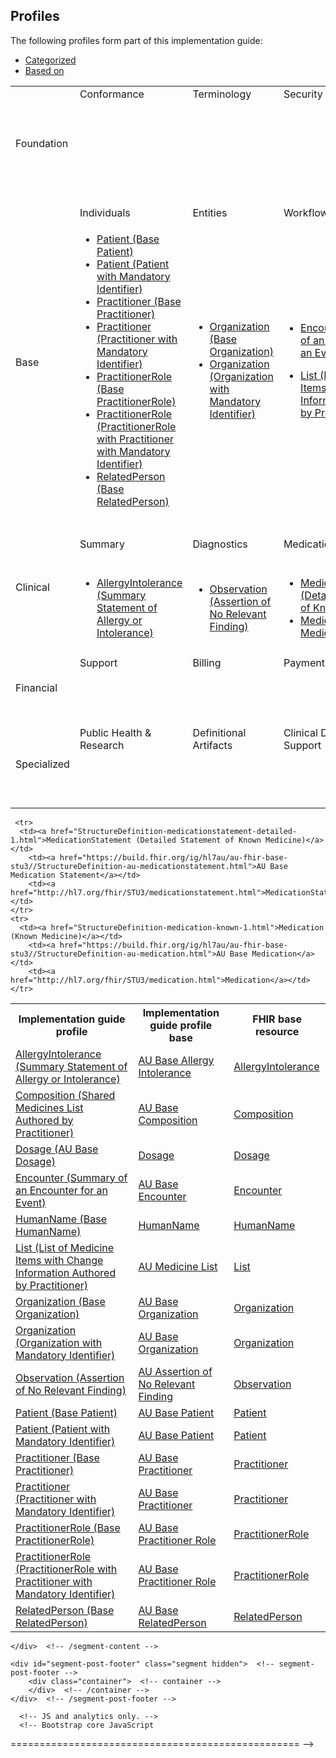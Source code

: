 <html>
	<div id="segment-content" class="segment"> 
	<div class="container">
            <div class="row">
            	<div class="inner-wrapper">

<div class="col-12">

<h2>Profiles</h2>

<p>The following profiles form part of this implementation guide:</p>

<div style="border-right-style: none;" id="tabs">
   <div style="border-right-style: none;" id="tabs">
            <ul>
                <li><a href="#tabs-1">Categorized</a></li>
                <li><a href="#tabs-2">Based on</a></li>
            </ul>
            <div id="tabs-1">
                <table width="100%">
                    <tr class="frm-group">
                        <td rowspan="2" class="frm-group rotate"><div>Foundation</div></td>
                        <td class="frm-category">Conformance</td>
                        <td class="frm-category">Terminology</td>
                        <td class="frm-category">Security</td>
                        <td class="frm-category">Documents</td>
                        <td class="frm-category">Other</td>
                    </tr> 
                    <tr class="frm-contents" height="80">
                        <td class="frm-null"/>
                        <td class="frm-null"/>
                        <td class="frm-null"/>
                        <td class="frm-set">
                                <ul>
                                    <li><a href="StructureDefinition-composition-sml-prac-1.html">Composition (Shared Medicines List Authored by Practitioner)</a></li>
                                </ul>
                            </td>
                        <td class="frm-null"/>
                    </tr>
                    <tr class="frm-break">
                        <td colspan="6"/>
                   </tr>
                    <tr class="frm-group">
                        <td rowspan="2" class="frm-group rotate"><div>Base</div></td>
                        <td class="frm-category">Individuals</td>
                        <td class="frm-category">Entities</td>
                        <td class="frm-category">Workflow</td>
                        <td class="frm-category">Management</td>
                        <td class="frm-null"/>
                    </tr> 
                    <tr class="frm-contents">
                        <td class="frm-set">
                            <ul class="frm-set">
                                <li><a href="StructureDefinition-patient-dh-base-1.html">Patient (Base Patient)</a></li>
                                <li><a href="StructureDefinition-patient-ident-1.html">Patient (Patient with Mandatory Identifier)</a></li>
                                <li><a href="StructureDefinition-practitioner-dh-base-1.html">Practitioner (Base Practitioner)</a></li>  
                                <li><a href="StructureDefinition-practitioner-ident-1.html">Practitioner (Practitioner with Mandatory Identifier)</a></li>
                                <li><a href="StructureDefinition-practitionerrole-dh-base-1.html">PractitionerRole (Base PractitionerRole)</a></li>
                                <li><a href="StructureDefinition-practitionerrole-withpractitionerident-1.html">PractitionerRole (PractitionerRole with Practitioner with Mandatory Identifier)</a></li>
                                <li><a href="StructureDefinition-relatedperson-dh-base-1.html">RelatedPerson (Base RelatedPerson)</a></li>
                            </ul>
                       </td>
                       <td class="frm-set">
                            <ul class="frm-set">
                                <li><a href="StructureDefinition-organization-dh-base-1.html">Organization (Base Organization)</a></li>
                                 <li><a href="StructureDefinition-organization-ident-1.html">Organization (Organization with Mandatory Identifier)</a></li>
                            </ul>
                        </td>
                        <td class="frm-set">
                           <ul class="frm-set">
                                <li><a href="StructureDefinition-encounter-es-1.html">Encounter (Summary of an Encounter for an Event)</a></li>
                           </ul>
                           <ul class="frm-set">
                                <li><a href="StructureDefinition-list-sml-pracchanges-1.html">List (List of Medicine Items with Change Information Authored by Practitioner)</a></li>
                           </ul>
                        </td>
                        <td class="frm-null"/>
                        <td class="frm-null"/>
                    </tr> 
                    <tr class="frm-break"><td colspan="6"/></tr>
                    <tr class="frm-group">
                        <td rowspan="2" class="frm-group rotate"><div>Clinical</div></td>
                        <td class="frm-category">Summary</td>
                        <td class="frm-category">Diagnostics</td>
                        <td class="frm-category">Medications</td>
                        <td class="frm-category">Care Provision</td>
                        <td class="frm-category">Request &amp; Response</td>
                    </tr> 
                    <tr class="frm-contents">
                        <td class="frm-set">
                          <ul class="frm-set">
                            <li><a href="StructureDefinition-allergyintolerance-summary-1.html">AllergyIntolerance (Summary Statement of Allergy or Intolerance)</a></li>
                           </ul>
                       </td>
                      <td class="frm-set">
                          <ul class="frm-set">
                              <li><a href="StructureDefinition-observation-norelevantfinding-1.html">Observation (Assertion of No Relevant Finding)</a></li>
                          </ul>
                      </td>
                      <td class="frm-set">
                        <ul class="frm-set">
                            <li><a href="StructureDefinition-medicationstatement-detailed-1.html">MedicationStatement (Detailed Statement of Known Medicine)</a></li>
                            <li><a href="StructureDefinition-medication-known-1.html">Medication (Known Medicine)</a></li>
                         </ul>
                        </td>
                        <td class="frm-null"/>
                        <td class="frm-null"/>
                    </tr> 
                    <tr class="frm-break"><td colspan="6"/></tr>
                    <tr class="frm-group">
                        <td rowspan="2" class="frm-group rotate"><div>Financial</div></td>
                        <td class="frm-category">Support</td>
                        <td class="frm-category">Billing</td>
                        <td class="frm-category">Payment</td>
                        <td class="frm-category">General</td>
                        <td class="frm-null"/>
                    </tr> 
                    <tr class="frm-contents" height="80">
                        <td class="frm-null"/>
                        <td class="frm-null"/>
                        <td class="frm-null"/>
                        <td class="frm-null"/>
                        <td class="frm-null"/>
                    </tr> 
                    <tr class="frm-break"><td colspan="6"/></tr>
                    <tr class="frm-group">
                        <td rowspan="2" class="frm-group rotate"><div>Specialized</div></td>
                        <td class="frm-category">Public Health &amp; Research</td>
                        <td class="frm-category">Definitional Artifacts</td>
                        <td class="frm-category">Clinical Decision Support</td>
                        <td class="frm-category">Quality Reporting</td>
                        <td class="frm-category">Testing</td>
                    </tr> 
                    <tr class="frm-contents" height="80">
                        <td class="frm-null"/>
                        <td class="frm-null"/>
                        <td class="frm-null"/>
                        <td class="frm-null"/>
                        <td class="frm-null"/>
                    </tr> 
                    <tr class="frm-break"><td colspan="6"/></tr>
                </table>
</div>

 </div>
  <div id="tabs-2">

<table width="100%">
    <tr>
      <th>Implementation guide profile</th>
      <th>Implementation guide profile base</th>
      <th>FHIR base resource</th>
    </tr>
   <tr>
     <td><a href="StructureDefinition-allergyintolerance-summary-1.html">AllergyIntolerance (Summary Statement of Allergy or Intolerance)</a></td>
     <td><a href="http://build.fhir.org/ig/hl7au/au-fhir-base-stu3/StructureDefinition-au-allergyintolerance.html">AU Base Allergy Intolerance</a></td>
     <td><a href="http://hl7.org/fhir/STU3/allergyintolerance.html">AllergyIntolerance </a></td>
    </tr>    
    <tr>
      <td><a href="StructureDefinition-composition-sml-prac-1.html">Composition (Shared Medicines List Authored by Practitioner)</a></td>
      <td><a href="https://build.fhir.org/ig/hl7au/au-fhir-base-stu3/StructureDefinition-au-composition.html">AU Base Composition</a></td>
     <td><a href="http://hl7.org/fhir/STU3/composition.html">Composition</a></td>
    </tr>        
    <tr>
        <td><a href="http://build.fhir.org/ig/hl7au/au-fhir-base/StructureDefinition-au-dosage.html">Dosage (AU Base Dosage)</a></td>
         <td><a href="http://hl7.org/fhir/STU3/datatypes.html#Dosage">Dosage</a></td>
        <td><a href="http://hl7.org/fhir/STU3/datatypes.html#Dosage">Dosage</a></td>
  </tr>
      <tr>
        <td><a href="http://build.fhir.org/ig/hl7au/au-fhir-base/StructureDefinition-encounter-es-1.html">Encounter (Summary of an Encounter for an Event)</a></td>
         <td><a href="http://build.fhir.org/ig/hl7au/au-fhir-base-stu3/StructureDefinition-au-encounter.html">AU Base Encounter</a></td>
        <td><a href="http://hl7.org/fhir/stu3/encounter-definitions.html#Encounter">Encounter</a></td>
  </tr>
   <tr>
        <td><a href="StructureDefinition-humanname-dh-base-1.html">HumanName (Base HumanName)</a></td>
        <td><a href="http://hl7.org/fhir/STU3/datatypes.html#HumanName">HumanName</a></td>
        <td><a href="http://hl7.org/fhir/STU3/datatypes.html#HumanName">HumanName</a></td>
  </tr>
  
   <tr>
        <td><a href="StructureDefinition-list-sml-pracchanges-1.html">List (List of Medicine Items with Change Information Authored by Practitioner)</a></td>
        <td><a href="https://build.fhir.org/ig/hl7au/au-fhir-base-stu3//StructureDefinition-au-medlist.html">AU Medicine List</a></td>
        <td><a href="http://hl7.org/fhir/STU3/list.html">List</a></td>
  </tr> 
    <tr>
         <td><a href="StructureDefinition-organization-dh-base-1.html">Organization (Base Organization)</a></td>
        <td><a href="https://build.fhir.org/ig/hl7au/au-fhir-base-stu3//StructureDefinition-au-organisation.html">AU Base Organization</a></td>
        <td><a href="http://hl7.org/fhir/STU3/organization.html">Organization</a></td>
    </tr> 
        <tr>
         <td><a href="StructureDefinition-organization-ident-1.html">Organization (Organization with Mandatory Identifier)</a></td>
        <td><a href="https://build.fhir.org/ig/hl7au/au-fhir-base-stu3//StructureDefinition-au-organisation.html">AU Base Organization</a></td>
        <td><a href="http://hl7.org/fhir/STU3/organization.html">Organization</a></td>
    </tr> 
    <tr>
       <td><a href="StructureDefinition-observation-norelevantfinding-1.html">Observation (Assertion of No Relevant Finding)</a></td>
       <td><a href="https://build.fhir.org/ig/hl7au/au-fhir-base-stu3//StructureDefinition-au-norelevantfinding.html">AU Assertion of No Relevant Finding</a></td>
       <td><a href="http://hl7.org/fhir/STU3/observation.html">Observation</a></td>
  </tr>    
    <tr>
      <td><a href="StructureDefinition-patient-dh-base-1.html">Patient (Base Patient)</a></td>
      <td><a href="https://build.fhir.org/ig/hl7au/au-fhir-base-stu3//StructureDefinition-au-patient.html">AU Base Patient</a></td>
      <td><a href="http://hl7.org/fhir/STU3/patient.html">Patient</a></td>
    </tr>
     <tr>
      <td><a href="StructureDefinition-patient-ident-1.html">Patient (Patient with Mandatory Identifier)</a></td>
      <td><a href="https://build.fhir.org/ig/hl7au/au-fhir-base-stu3//StructureDefinition-au-patient.html">AU Base Patient</a></td>
      <td><a href="http://hl7.org/fhir/STU3/patient.html">Patient</a></td>
    </tr>
        <tr>
      <td><a href="StructureDefinition-practitioner-dh-base-1.html">Practitioner (Base Practitioner)</a></td>
      <td><a href="https://build.fhir.org/ig/hl7au/au-fhir-base-stu3//StructureDefinition-au-practitioner.html">AU Base Practitioner</a></td>
      <td><a href="http://hl7.org/fhir/STU3/practitioner.html">Practitioner </a></td>
    </tr>
    <tr>
      <td><a href="StructureDefinition-practitioner-ident-1.html">Practitioner (Practitioner with Mandatory Identifier)</a></td>
      <td><a href="https://build.fhir.org/ig/hl7au/au-fhir-base-stu3//StructureDefinition-au-practitioner.html">AU Base Practitioner</a></td>
      <td><a href="http://hl7.org/fhir/STU3/practitioner.html">Practitioner </a></td>
    </tr>
    <tr>
            <td><a href="StructureDefinition-practitionerrole-dh-base-1.html">PractitionerRole (Base PractitionerRole)</a></td>
            <td><a href="https://build.fhir.org/ig/hl7au/au-fhir-base-stu3//StructureDefinition-au-practitionerrole.html">AU Base Practitioner Role</a></td>
             <td><a href="http://hl7.org/fhir/STU3/practitionerrole.html">PractitionerRole</a></td>
    </tr>
    <tr>
            <td><a href="StructureDefinition-practitionerrole-withpractitionerident-1.html">PractitionerRole (PractitionerRole with Practitioner with Mandatory Identifier)</a></td>
            <td><a href="https://build.fhir.org/ig/hl7au/au-fhir-base-stu3//StructureDefinition-au-practitionerrole.html">AU Base Practitioner Role</a></td>
             <td><a href="http://hl7.org/fhir/STU3/practitionerrole.html">PractitionerRole</a></td>
    </tr>
    <tr>
      <td><a href="StructureDefinition-relatedperson-dh-base-1.html">RelatedPerson (Base RelatedPerson)</a></td>
       <td><a href="https://build.fhir.org/ig/hl7au/au-fhir-base-stu3//StructureDefinition-au-relatedperson.html">AU Base RelatedPerson</a></td>
       <td><a href="http://hl7.org/fhir/STU3/relatedperson.html">RelatedPerson </a></td>
    </tr> 
 
     <tr>
      <td><a href="StructureDefinition-medicationstatement-detailed-1.html">MedicationStatement (Detailed Statement of Known Medicine)</a></td>
        <td><a href="https://build.fhir.org/ig/hl7au/au-fhir-base-stu3//StructureDefinition-au-medicationstatement.html">AU Base Medication Statement</a></td>
        <td><a href="http://hl7.org/fhir/STU3/medicationstatement.html">MedicationStatement</a></td>
    </tr>  
    <tr>
      <td><a href="StructureDefinition-medication-known-1.html">Medication (Known Medicine)</a></td>
        <td><a href="https://build.fhir.org/ig/hl7au/au-fhir-base-stu3//StructureDefinition-au-medication.html">AU Base Medication</a></td>
        <td><a href="http://hl7.org/fhir/STU3/medication.html">Medication</a></td>
    </tr> 
</table>
  </div>
				</div>  <!-- /inner-wrapper -->
            </div>  <!-- /row -->
        </div>  <!-- /container -->
        
    </div>  <!-- /segment-content -->

	<div id="segment-post-footer" class="segment hidden">  <!-- segment-post-footer -->
		<div class="container">  <!-- container -->
		</div>  <!-- /container -->
	</div>  <!-- /segment-post-footer -->
    
      <!-- JS and analytics only. -->
      <!-- Bootstrap core JavaScript
================================================== -->
  <!-- Placed at the end of the document so the pages load faster -->
<script src="./assets/js/jquery.js"> </script>     <!-- note keep space here, otherwise it will be transformed to empty tag -> fails -->
<script src="./dist/js/bootstrap.min.js"> </script>
<script src="./assets/js/respond.min.js"> </script>

<script src="./assets/js/fhir.js"> </script>

  <!-- Analytics Below
================================================== -->


<script src="external/jquery/jquery.js"> </script>
<script src="jquery-ui.min.js"> </script>
<script>
try {
  var currentTabIndex = sessionStorage.getItem('fhir-resourcelist-tab-index');
}
catch(exception){
}

if (!currentTabIndex)
  currentTabIndex = '0';

$( '#tabs' ).tabs({
         active: currentTabIndex,
         activate: function( event, ui ) {
             var active = $('.selector').tabs('option', 'active');
             currentTabIndex = ui.newTab.index();
             document.activeElement.blur();
             try {
               sessionStorage.setItem('fhir-resourcelist-tab-index', currentTabIndex);
             }
             catch(exception){
             }
         }
     });
</script>
</div>
</div>
</html>